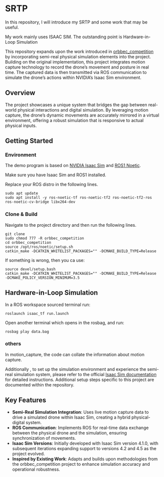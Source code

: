 # SRTP
In this repository, I will introduce my SRTP and some work that may be useful.

My work mainly uses ISAAC SIM. The outstanding point is Hardware-in-Loop Simulation


This repository expands upon the work introduced in [orbbec_competition](https://github.com/EnderMandS/orbbec_competition) by incorporating semi-real physical simulation elements into the project. Building on the original implementation, this project integrates motion capture technology to record the drone’s movement and posture in real time. The captured data is then transmitted via ROS communication to simulate the drone’s actions within NVIDIA’s Isaac Sim environment.

## Overview

The project showcases a unique system that bridges the gap between real-world physical interactions and digital simulation. By leveraging motion capture, the drone’s dynamic movements are accurately mirrored in a virtual environment, offering a robust simulation that is responsive to actual physical inputs.


## Getting Started

### Environment
The demo program is based on [NVIDIA Isaac Sim](https://developer.nvidia.cn/isaac-sim) and [ROS1 Noetic](https://wiki.ros.org/noetic).

Make sure you have Isaac Sim and ROS1 installed.

Replace your ROS distro in the following lines.

```shell
sudo apt update
sudo apt install -y ros-noetic-tf ros-noetic-tf2 ros-noetic-tf2-ros ros-noetic-cv-bridge libx264-dev
```

### Clone & Build

Navigate to the project directory and then run the following lines.


```shell
git clone 
sudo chmod 777 -R orbbec_competition
cd orbbec_competition
source /opt/ros/noetic/setup.sh
catkin_make -DCATKIN_WHITELIST_PACKAGES="" -DCMAKE_BUILD_TYPE=Release
```

If something is wrong, then you ca use:

```shell
source devel/setup.bash
catkin_make -DCATKIN_WHITELIST_PACKAGES="" -DCMAKE_BUILD_TYPE=Release -DCMAKE_POLICY_VERSION_MINIMUM=3.5
```

## Hardware-in-Loop Simulation
In a ROS workspace sourced terminal run:

```shell
roslaunch isaac_tf run.launch
```

Open another terminal which opens in the rosbag, and run:
```shell
rosbag play data.bag
```
### others

In motion_capture, the code can collate the information about motion capture.

Additionally , to set up the simulation environment and experience the semi-real simulation system, please refer to the official [Isaac Sim documentation](https://developer.nvidia.com/isaac/sim) for detailed instructions. Additional setup steps specific to this project are documented within the repository.

## Key Features

- **Semi-Real Simulation Integration**: Uses live motion capture data to drive a simulated drone within Isaac Sim, creating a hybrid physical-digital system.
- **ROS Communication**: Implements ROS for real-time data exchange between the physical drone and the simulation, ensuring synchronization of movements.
- **Isaac Sim Versions**: Initially developed with Isaac Sim version 4.1.0, with subsequent iterations expanding support to versions 4.2 and 4.5 as the project evolved.
- **Inspired by Existing Work**: Adapts and builds upon methodologies from the orbbec_competition project to enhance simulation accuracy and operational robustness.